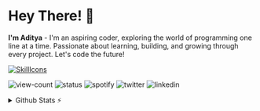 # Hey There! 👋
**I'm Aditya** - I'm an aspiring coder, exploring the world of programming one line at a time. Passionate about learning, building, and growing through every project. Let's code the future!<br>

[![SkillIcons](https://skillicons.dev/icons?i=js,html,css,github,git)](https://skillicons.dev)

![view-count](https://komarev.com/ghpvc/?username=adityxrajj&label=Profile%20views&color=5d69e8&style=flat)
![status](https://img.shields.io/badge/currently-offline-ee8844?style=flat)
![spotify](https://img.shields.io/badge/listening_to-nothing_rn-26b358?style=flat)
![twitter](https://img.shields.io/badge/twitter-%40adityaraj__5-333333?style=flat)
![linkedin](https://img.shields.io/badge/linkedin-in%2Fadityaraj5-0072b1?style=flat)

<details>
  <summary>Github Stats ⚡</summary>
  
  <a href="#">![Github stats](https://github-readme-stats.vercel.app/api?username=adityxrajj&theme=blueberry&count_private=true&hide_border=true&line_height=20)</a>
  <a href="#">![Top Langs](https://github-readme-stats.vercel.app/api/top-langs/?username=adityxrajj&layout=compact&theme=blueberry&count_privatvcvcve=true&hide_border=true)</a>
</details>
